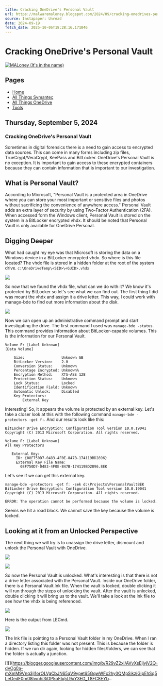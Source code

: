 ```yaml
---
title: Cracking OneDrive's Personal Vault
url: https://malwaremaloney.blogspot.com/2024/09/cracking-onedrives-personal-vault.html
source: Instapaper: Unread
date: 2024-09-19
fetch_date: 2025-10-06T18:28:16.171046
---
```


# Cracking OneDrive's Personal Vault

[![MALoney (It's in the name)](https://blogger.googleusercontent.com/img/b/R29vZ2xl/AVvXsEgFONMYzjaTaf0PMebgsLM2EgUZ1tLRqAAASIGtbHMoC0Lg8n676906qdGcFww5mXGQRtu3Cg4j3a8uB5oYQMljPSjjopnUdxLDQFxeSdleqk_TvvwAk1rBaBd-UfxK-W5caERP14HExgw/s1600/9-30-2016+6-41-54+AM.png)](https://malwaremaloney.blogspot.com/)

## Pages

* [Home](https://malwaremaloney.blogspot.com/)
* [All Things Symantec](https://malwaremaloney.blogspot.com/p/all-things-symantec.html)
* [All Things OneDrive](https://malwaremaloney.blogspot.com/p/all-things-onedrive.html)
* [Tools](https://malwaremaloney.blogspot.com/p/tools.html)

## Thursday, September 5, 2024

### Cracking OneDrive's Personal Vault

Sometimes in digital forensics there is a need to gain access to encrypted data sources. This can come in many forms including zip files, TrueCrypt/VeraCrypt, KeePass and BitLocker. OneDrive's Personal Vault is no exception. It is important to gain access to these encrypted containers because they can contain information that is important to our investigation.

## What is Personal Vault?

According to Microsoft, "Personal Vault is a protected area in OneDrive where you can store your most important or sensitive files and photos without sacrificing the convenience of anywhere access." Personal Vault adds an extra layer of security by using Two-Factor Authentication (2FA). When accessed form the Windows client, Personal Vault is stored on the system in a BitLocker encrypted vhdx. It should be noted that Personal Vault is only available for OneDrive Personal.

## Digging Deeper

What had caught my eye was that Microsoft is storing the data on a Windows device in a BitLocker encrypted vhdx. So where is this file located? The vhdx file is stored in a hidden folder at the root of the system drive. `c:\OneDriveTemp\<SID>\<GUID>.vhdx`

[![](https://blogger.googleusercontent.com/img/b/R29vZ2xl/AVvXsEgVfY2njSAo_t841bNHu15gOm1oxNdDvD0Q7hXpl1J95lzKJL1eGNdv4d3JdT1xs_ZePufdjj6Udf8hF88EDCKFeaSsgPwuOhG7RsrhH3KPk35wWlRwpRK6fijGjKNDHFy3a2inPIRp6L8heBPUSDsYf8wInd9N8RoyH6TYFC9rWNJqYg2VfEY6FFncNTU/s600/odt.png)](https://blogger.googleusercontent.com/img/b/R29vZ2xl/AVvXsEgVfY2njSAo_t841bNHu15gOm1oxNdDvD0Q7hXpl1J95lzKJL1eGNdv4d3JdT1xs_ZePufdjj6Udf8hF88EDCKFeaSsgPwuOhG7RsrhH3KPk35wWlRwpRK6fijGjKNDHFy3a2inPIRp6L8heBPUSDsYf8wInd9N8RoyH6TYFC9rWNJqYg2VfEY6FFncNTU/s537/odt.png)

So now that we found the vhdx file, what can we do with it? We know it's protected by BitLocker so let's see what we can find out. The first thing I did was mount the vhdx and assign it a drive letter. This way, I could work with manage-bde to find out more information about the disk.

[![](https://blogger.googleusercontent.com/img/b/R29vZ2xl/AVvXsEgW8A6LgZErExmfTJgGqSo4PEyYBwKt56Zxn0QjAJ_omy3skDMry-CErerYJXhAtp6LsOWtZJ18UevSLY6uPhX6yy5wLB3dKG5CRvGwiIgmhdfmJC5wJq608vRvngPBfp5eVQEvHG6_I1uJkvdakA76fd875bpf6VCuE8Hk5s_KBjoLMX8P9P5L5PbYE2I/s600/locked.png)](https://blogger.googleusercontent.com/img/b/R29vZ2xl/AVvXsEgW8A6LgZErExmfTJgGqSo4PEyYBwKt56Zxn0QjAJ_omy3skDMry-CErerYJXhAtp6LsOWtZJ18UevSLY6uPhX6yy5wLB3dKG5CRvGwiIgmhdfmJC5wJq608vRvngPBfp5eVQEvHG6_I1uJkvdakA76fd875bpf6VCuE8Hk5s_KBjoLMX8P9P5L5PbYE2I/s608/locked.png)

Now we can open up an administrative command prompt and start investigating the drive. The first command I used was `manage-bde -status`. This command provides information about BitLocker-capable volumes. This is the information for our Personal Vault.

```
Volume F: [Label Unknown]
[Data Volume]

    Size:                 Unknown GB
    BitLocker Version:    2.0
    Conversion Status:    Unknown
    Percentage Encrypted: Unknown%
    Encryption Method:    XTS-AES 128
    Protection Status:    Unknown
    Lock Status:          Locked
    Identification Field: Unknown
    Automatic Unlock:     Disabled
    Key Protectors:
        External Key
```

Interesting! So, it appears the volume is protected by an external key. Let's take a closer look at this with the following command `manage-bde -protectors -get f:`. And our results look like this:

```
BitLocker Drive Encryption: Configuration Tool version 10.0.19041
Copyright (C) 2013 Microsoft Corporation. All rights reserved.

Volume F: [Label Unknown]
All Key Protectors

   External Key:
     ID: {08F750D7-0483-4F0E-847B-174119BD2896}
     External Key File Name:
       08F750D7-0483-4F0E-847B-174119BD2896.BEK
```

Let's see if we can get this external key.

```
manage-bde -protectors -get f: -sek d:\Projects\PersonalVaultBEK
BitLocker Drive Encryption: Configuration Tool version 10.0.19041
Copyright (C) 2013 Microsoft Corporation. All rights reserved.

ERROR: The operation cannot be performed because the volume is locked.
```

Seems we hit a road block. We cannot save the key because the volume is locked.

## Looking at it from an Unlocked Perspective

The next thing we will try is to unassign the drive letter, dismount and unlock the Personal Vault with OneDrive.

[![](https://blogger.googleusercontent.com/img/b/R29vZ2xl/AVvXsEgKdMN6OaFQKLg8ZRTQAb_kA_h4Y32xofTc2xPF9g9vSvEV1DN5NXfNXwUZvbJBukoCMhcj1e7P335R2S-ZagVlXdKKKMgOYI28JUa44Es2jbDCp4Xx2k37dfORqLWIO2gnZh8ajvzSvglQlkAzBlqpqeFmNux1GUNZJ721JTqWKfwuz5Sm7658b-5tD44/s400/unlock_vault.png)](https://blogger.googleusercontent.com/img/b/R29vZ2xl/AVvXsEgKdMN6OaFQKLg8ZRTQAb_kA_h4Y32xofTc2xPF9g9vSvEV1DN5NXfNXwUZvbJBukoCMhcj1e7P335R2S-ZagVlXdKKKMgOYI28JUa44Es2jbDCp4Xx2k37dfORqLWIO2gnZh8ajvzSvglQlkAzBlqpqeFmNux1GUNZJ721JTqWKfwuz5Sm7658b-5tD44/s353/unlock_vault.png)

[![](https://blogger.googleusercontent.com/img/b/R29vZ2xl/AVvXsEg5bAgBuak-ozrD6XHWE0_ktvzgRLmeSIQFfkH9hA9R6U_Npv0G02lqbKUf4m0SzWwuB0UFEJoKlsZL1Dbh4W_E0OalOuDYlp8FybbaFUFVgl1OGAlkI_gTvlyfa0X9Z-l8MsrxzpZ9wej7aKm1TSrgJKlGo15Sg21xKPJ85PCwerZo_dNsVLL6EMFJWU4/s400/2fa.png)](https://blogger.googleusercontent.com/img/b/R29vZ2xl/AVvXsEg5bAgBuak-ozrD6XHWE0_ktvzgRLmeSIQFfkH9hA9R6U_Npv0G02lqbKUf4m0SzWwuB0UFEJoKlsZL1Dbh4W_E0OalOuDYlp8FybbaFUFVgl1OGAlkI_gTvlyfa0X9Z-l8MsrxzpZ9wej7aKm1TSrgJKlGo15Sg21xKPJ85PCwerZo_dNsVLL6EMFJWU4/s478/2fa.png)

So now the Personal Vault is unlocked. What's interesting is that there is not a drive letter associated with the Personal Vault. Inside our OneDrive folder, there is a Personal Vault.lnk file. When the vault is locked, double clicking it will run through the steps of unlocking the vault. After the vault is unlocked, double clicking it will bring us to the vault. We'll take a look at the lnk file to see how the vhdx is being referenced.

[![](https://blogger.googleusercontent.com/img/b/R29vZ2xl/AVvXsEgsODxEmOFBdHYxEjtFyA1pAYX79Z5H9lJ0r7uXqyraddkwqo3rIeRhRFi3agSyxMugDNkARP6RC60o-YkI-43opC-m7K3_fHYg3EHVrHV2c49SPo85s64hxynjYsG9pFad3uDKC3ps4-9_IjxC85Yz2lH2qJDU0BtgAPEd-ERY7mPKlYgmB02T7uMCvEM/s600/dir.png)](https://blogger.googleusercontent.com/img/b/R29vZ2xl/AVvXsEgsODxEmOFBdHYxEjtFyA1pAYX79Z5H9lJ0r7uXqyraddkwqo3rIeRhRFi3agSyxMugDNkARP6RC60o-YkI-43opC-m7K3_fHYg3EHVrHV2c49SPo85s64hxynjYsG9pFad3uDKC3ps4-9_IjxC85Yz2lH2qJDU0BtgAPEd-ERY7mPKlYgmB02T7uMCvEM/s598/dir.png)

Here is the output from LECmd.

[![](https://blogger.googleusercontent.com/img/b/R29vZ2xl/AVvXsEi8s-wPqXQz-yQupvqKgRLFYn84aYeH6sv3awckENa_JoWPFYd8GDQHH5VEi7plZBg5B31rpdj11liYJ0XBBbsQZqrfZqHCoqf3NJGCWe8C0i0GdnfOqcgXrSWshbAaZZkQcU2DXBNnZWg7Oa0QzlOKNkNppv4b1hEAlEuzfRE-G40BS4a3Xe0AN40FFJU/s600/lecmd2.png)](https://blogger.googleusercontent.com/img/b/R29vZ2xl/AVvXsEi8s-wPqXQz-yQupvqKgRLFYn84aYeH6sv3awckENa_JoWPFYd8GDQHH5VEi7plZBg5B31rpdj11liYJ0XBBbsQZqrfZqHCoqf3NJGCWe8C0i0GdnfOqcgXrSWshbAaZZkQcU2DXBNnZWg7Oa0QzlOKNkNppv4b1hEAlEuzfRE-G40BS4a3Xe0AN40FFJU/s511/lecmd2.png)

The lnk file is pointing to a Personal Vault folder in my OneDrive. When I ran a directory listing this folder was not present. This is because the folder is hidden. If we run dir again, looking for hidden files/folders, we can see that the folder is actually a junction.

[![](https://blogger.googleusercontent.com/img/b/R29vZ2xl/AVvXsEjivjV2Q-dvOg0a-mXmM9Vnq3jI1orOLVgCbJN65qV9ypet65GqwWFx2hy0QMpSikzjGipEhSq5LeOedF0m08hvnhi3iOP5oFIq5L9xY3EG_T8FC8EYb...